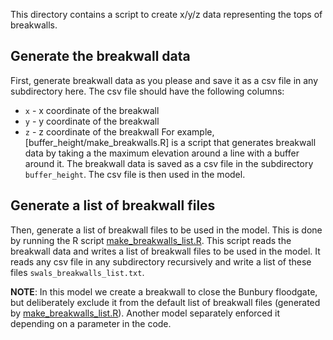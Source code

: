 This directory contains a script to create x/y/z data representing the tops of breakwalls.

## Generate the breakwall data
First, generate breakwall data as you please and save it as a csv file in any subdirectory here. The csv file should have the following columns:
- `x` - x coordinate of the breakwall
- `y` - y coordinate of the breakwall
- `z` - z coordinate of the breakwall
For example, [buffer_height/make_breakwalls.R] is a script that generates breakwall data by taking a the maximum elevation around a line with a buffer around it. The breakwall data is saved as a csv file in the subdirectory `buffer_height`. The csv file is then used in the model. 

## Generate a list of breakwall files
Then, generate a list of breakwall files to be used in the model. This is done by running the R script [make_breakwalls_list.R](make_breakwalls_list.R). This script reads the breakwall data and writes a list of breakwall files to be used in the model. It reads any csv file in any subdirectory recursively and write a list of these files `swals_breakwalls_list.txt`.

__NOTE__: In this model we create a breakwall to close the Bunbury floodgate, but deliberately exclude it from the default list of breakwall files (generated by [make_breakwalls_list.R](make_breakwalls_list.R)). Another model separately enforced it depending on a parameter in the code.
